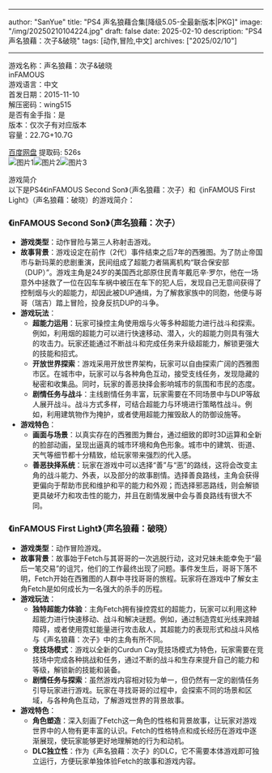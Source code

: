 
---
author: "SanYue"
title: "PS4 声名狼藉合集[降级5.05-全最新版本|PKG]"
image: "/img/20250210104224.jpg"
draft: false
date: 2025-02-10
description: "PS4 声名狼藉：次子&破晓"
tags: [动作,冒险,中文]
archives: ["2025/02/10"]

---

游戏名称：声名狼藉：次子&破晓   
inFAMOUS    
游戏语言：中文  
首发日期：2015-11-10  
解压密码：wing515  
是否有金手指：是  
版本：仅次子有对应版本   
容量：22.7G+10.7G

[百度网盘](https://pan.baidu.com/s/1S4-PNNSlBWrm764QIJ54fA) 提取码: 526s  
![图片1](/img/f24613.jpg)![图片2](/img/7bb2fc.jpg)![图片3](/img/4f564b.jpg)  

游戏简介  
以下是PS4《inFAMOUS Second Son》（声名狼藉：次子）和《inFAMOUS First Light》（声名狼藉：破晓）的游戏简介：

### 《inFAMOUS Second Son》（声名狼藉：次子）
- **游戏类型**：动作冒险与第三人称射击游戏。
- **故事背景**：游戏设定在前作（2代）事件结束之后7年的西雅图。为了防止帝国市与新玛莱的悲剧重演，民间组成了超能力者隔离机构“联合保安部（DUP）”。游戏主角是24岁的美国西北部原住民青年戴厄辛·罗尔，他在一场意外中拯救了一位在囚车车祸中被压在车下的犯人后，发现自己无意间获得了控制烟与火的超能力，却因此被DUP通缉，为了解救家族中的同胞，他便与哥哥（瑞吉）踏上冒险，投身反抗DUP的斗争。
- **游戏玩法**：
    - **超能力运用**：玩家可操控主角使用烟与火等多种超能力进行战斗和探索。例如，利用烟的超能力可以进行快速移动、潜入，火的超能力则具有强大的攻击力。玩家还能通过不断战斗和完成任务来升级超能力，解锁更强大的技能和招式。
    - **开放世界探索**：游戏采用开放世界架构，玩家可以自由探索广阔的西雅图市区。在城市中，玩家可以与各种角色互动，接受支线任务，发现隐藏的秘密和收集品。同时，玩家的善恶抉择会影响城市的氛围和市民的态度。
    - **剧情任务与战斗**：主线剧情任务丰富，玩家需要在不同场景中与DUP等敌人展开战斗。战斗方式多样，可结合超能力与环境进行策略性战斗。例如，利用建筑物作为掩护，或者使用超能力摧毁敌人的防御设施等。
- **游戏特色**：
    - **画面与场景**：以真实存在的西雅图为舞台，通过细致的即时3D运算和全新的脸部动画，呈现出逼真的城市环境和角色形象。城市中的建筑、街道、天气等细节都十分精致，给玩家带来强烈的代入感。
    - **善恶抉择系统**：玩家在游戏中可以选择“善”与“恶”的路线，这将会改变主角的战斗能力、外表，以及部分的故事剧情。选择善良路线，主角会获得更偏向于帮助市民和维护和平的能力和外观；而选择邪恶路线，则会解锁更具破坏力和攻击性的能力，并且在剧情发展中会与善良路线有很大不同。

### 《inFAMOUS First Light》（声名狼藉：破晓）
- **游戏类型**：动作冒险游戏。
- **故事背景**：故事始于Fetch与其哥哥的一次逃脱行动，这对兄妹未能幸免于“最后一笔交易”的诅咒，他们的工作最终出现了问题。事件发生后，哥哥下落不明，Fetch开始在西雅图的人群中寻找哥哥的旅程。玩家将在游戏中了解女主角Fetch是如何成长为一名强大的杀手的历程。
- **游戏玩法**：
    - **独特超能力体验**：主角Fetch拥有操控霓虹的超能力，玩家可以利用这种超能力进行快速移动、战斗和解决谜题。例如，通过制造霓虹光线来跨越障碍，或者使用霓虹能量进行攻击敌人，其超能力的表现形式和战斗风格与《声名狼藉：次子》中的主角有所不同。
    - **竞技场模式**：游戏以全新的Curdun Cay竞技场模式为特色，玩家需要在竞技场中完成各种挑战和任务，通过不断的战斗和生存来提升自己的能力和等级，解锁新的技能和装备。
    - **剧情任务与探索**：虽然游戏内容相对较为单一，但仍然有一定的剧情任务引导玩家进行游戏。玩家在寻找哥哥的过程中，会探索不同的场景和区域，与各种角色互动，了解游戏世界的背景故事。
- **游戏特色**：
    - **角色塑造**：深入刻画了Fetch这一角色的性格和背景故事，让玩家对游戏世界中的人物有更丰富的认识。Fetch的性格特点和成长经历在游戏中逐渐展现，使玩家能够更好地理解她的行为和动机。
    - **DLC独立性**：作为《声名狼藉：次子》的DLC，它不需要本体游戏即可独立运行，方便玩家单独体验Fetch的故事和游戏内容。
